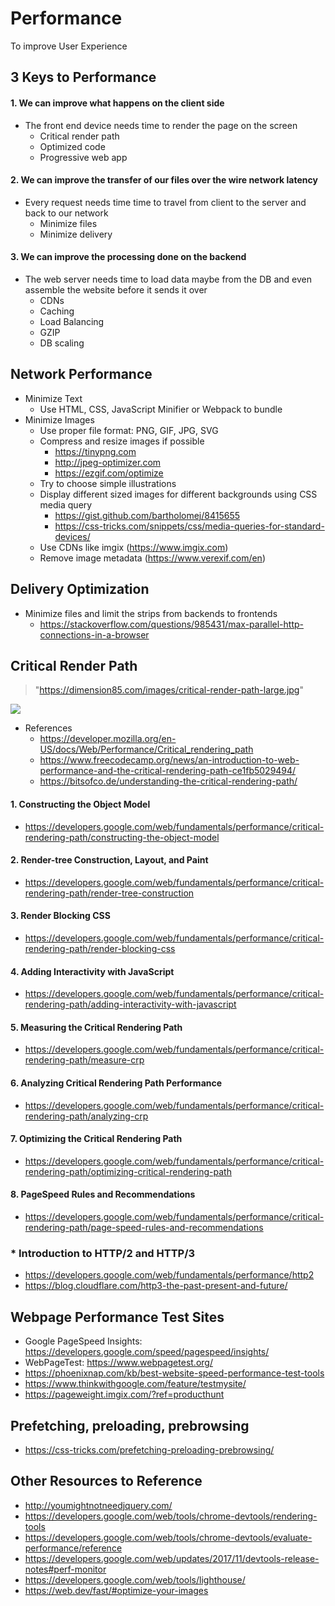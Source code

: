 # Performance
To improve User Experience

## 3 Keys to Performance
#### 1. We can improve what happens on the client side
  - The front end device needs time to render the page on the screen
    - Critical render path
    - Optimized code
    - Progressive web app
#### 2. We can improve the transfer of our files over the wire network latency
  - Every request needs time time to travel from client to the server and back to our network
    - Minimize files
    - Minimize delivery
#### 3. We can improve the processing done on the backend
  - The web server needs time to load data maybe from the DB and even assemble the website before it sends it over
    - CDNs
    - Caching
    - Load Balancing
    - GZIP
    - DB scaling

## Network Performance
  - Minimize Text
    - Use HTML, CSS, JavaScript Minifier or Webpack to bundle
  - Minimize Images
    - Use proper file format: PNG, GIF, JPG, SVG
    - Compress and resize images if possible
      - https://tinypng.com
      - http://jpeg-optimizer.com
      - https://ezgif.com/optimize
    - Try to choose simple illustrations
    - Display different sized images for different backgrounds using CSS media query
      - https://gist.github.com/bartholomej/8415655
      - https://css-tricks.com/snippets/css/media-queries-for-standard-devices/
    - Use CDNs like imgix (https://www.imgix.com)
    - Remove image metadata (https://www.verexif.com/en)

## Delivery Optimization
  - Minimize files and limit the strips from backends to frontends
    - https://stackoverflow.com/questions/985431/max-parallel-http-connections-in-a-browser

## Critical Render Path
> "https://dimension85.com/images/critical-render-path-large.jpg"

<img src="https://dimension85.com/images/critical-render-path-large.jpg">

  - References
    - https://developer.mozilla.org/en-US/docs/Web/Performance/Critical_rendering_path
    - https://www.freecodecamp.org/news/an-introduction-to-web-performance-and-the-critical-rendering-path-ce1fb5029494/
    - https://bitsofco.de/understanding-the-critical-rendering-path/

#### 1. Constructing the Object Model
  - https://developers.google.com/web/fundamentals/performance/critical-rendering-path/constructing-the-object-model
#### 2. Render-tree Construction, Layout, and Paint
  - https://developers.google.com/web/fundamentals/performance/critical-rendering-path/render-tree-construction
#### 3. Render Blocking CSS
  - https://developers.google.com/web/fundamentals/performance/critical-rendering-path/render-blocking-css
#### 4. Adding Interactivity with JavaScript
  - https://developers.google.com/web/fundamentals/performance/critical-rendering-path/adding-interactivity-with-javascript
#### 5. Measuring the Critical Rendering Path
  - https://developers.google.com/web/fundamentals/performance/critical-rendering-path/measure-crp
#### 6. Analyzing Critical Rendering Path Performance
  - https://developers.google.com/web/fundamentals/performance/critical-rendering-path/analyzing-crp
#### 7. Optimizing the Critical Rendering Path
  - https://developers.google.com/web/fundamentals/performance/critical-rendering-path/optimizing-critical-rendering-path
#### 8. PageSpeed Rules and Recommendations
  - https://developers.google.com/web/fundamentals/performance/critical-rendering-path/page-speed-rules-and-recommendations
### * Introduction to HTTP/2 and HTTP/3
  - https://developers.google.com/web/fundamentals/performance/http2
  - https://blog.cloudflare.com/http3-the-past-present-and-future/

## Webpage Performance Test Sites
  - Google PageSpeed Insights: https://developers.google.com/speed/pagespeed/insights/
  - WebPageTest: https://www.webpagetest.org/
  - https://phoenixnap.com/kb/best-website-speed-performance-test-tools
  - https://www.thinkwithgoogle.com/feature/testmysite/
  - https://pageweight.imgix.com/?ref=producthunt

## Prefetching, preloading, prebrowsing
  - https://css-tricks.com/prefetching-preloading-prebrowsing/

## Other Resources to Reference
  - http://youmightnotneedjquery.com/
  - https://developers.google.com/web/tools/chrome-devtools/rendering-tools
  - https://developers.google.com/web/tools/chrome-devtools/evaluate-performance/reference
  - https://developers.google.com/web/updates/2017/11/devtools-release-notes#perf-monitor
  - https://developers.google.com/web/tools/lighthouse/
  - https://web.dev/fast/#optimize-your-images
